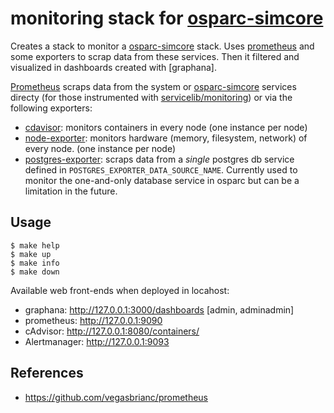# monitoring stack for [osparc-simcore]

Creates a stack to monitor a [osparc-simcore] stack. Uses [prometheus](prometheus/README.md) and some exporters to scrap data from these services. Then it filtered and visualized in dashboards created with [graphana].

[Prometheus](prometheus/README.md) scraps data from the system or [osparc-simcore] services directy (for those instrumented with [servicelib/monitoring](https://github.com/ITISFoundation/osparc-simcore/blob/master/packages/service-library/src/servicelib/monitoring.py)) or via the following exporters:
  - [cdavisor](cadvisor/README.md): monitors containers in every node (one instance per node)
  - [node-exporter](node-exporter/README.md): monitors hardware (memory, filesystem, network) of every node. (one instance per node)
  - [postgres-exporter](postgres-exporter/README.md): scraps data from a *single* postgres db service defined in ``POSTGRES_EXPORTER_DATA_SOURCE_NAME``. Currently used to monitor the one-and-only database service in osparc but can be a limitation in the future.


## Usage

    $ make help
    $ make up
    $ make info
    $ make down

Available web front-ends when deployed in locahost:

- graphana: http://127.0.0.1:3000/dashboards   [admin, adminadmin]
- prometheus: http://127.0.0.1:9090
- cAdvisor: http://127.0.0.1:8080/containers/
- Alertmanager: http://127.0.0.1:9093


## References

- https://github.com/vegasbrianc/prometheus





<!-- References below (keep alphabetical) -->
[grafana]:https://grafana.com
[osparc-simcore]:https://github.com/ITISFoundation/osparc-simcore
[PromQL]:https://prometheus.io/docs/prometheus/latest/querying/basics
